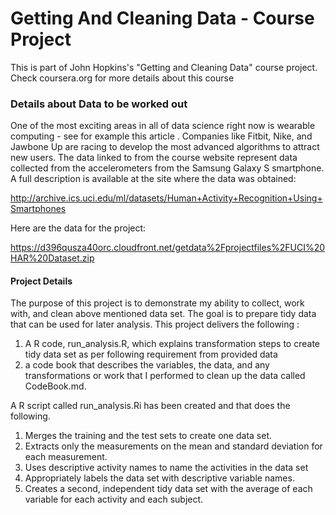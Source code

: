 # Getting And Cleaning Data - Course Project

This is part of John Hopkins's "Getting and Cleaning Data" course project. Check coursera.org for more details about this course

### Details about Data to be worked out

One of the most exciting areas in all of data science right now is wearable computing - see for example this article . Companies like Fitbit, Nike, and Jawbone Up are racing to develop the most advanced algorithms to attract new users. The data linked to from the course website represent data collected from the accelerometers from the Samsung Galaxy S smartphone. A full description is available at the site where the data was obtained: 

http://archive.ics.uci.edu/ml/datasets/Human+Activity+Recognition+Using+Smartphones 

Here are the data for the project: 

https://d396qusza40orc.cloudfront.net/getdata%2Fprojectfiles%2FUCI%20HAR%20Dataset.zip 

#### Project Details

The purpose of this project is to demonstrate my ability to collect, work with, and clean above mentioned data set. The goal is to prepare tidy data that can be used for later analysis. This project delivers the following : 
1) A R code, run_analysis.R, which explains transformation steps to create tidy data set as per following requirement from provided data 
2) a code book that describes the variables, the data, and any transformations or work that I  performed to clean up the data called CodeBook.md.  

A R script called run_analysis.Ri has been created and  that does the following. 
1. Merges the training and the test sets to create one data set.
2. Extracts only the measurements on the mean and standard deviation for each measurement. 
3. Uses descriptive activity names to name the activities in the data set
3. Appropriately labels the data set with descriptive variable names. 
4. Creates a second, independent tidy data set with the average of each variable for each activity and each subject. 
